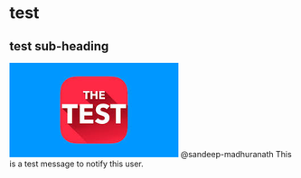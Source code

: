 # test
## test sub-heading
![test image](https://github.com/2020mt93023-bits-pilani/test/blob/main/test-image.jpg)
@sandeep-madhuranath This is a test message to notify this user.
